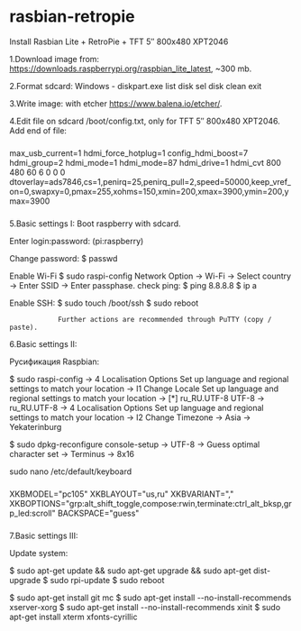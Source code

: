 # rasbian-retropie
Install Rasbian Lite + RetroPie + TFT 5″ 800x480 XPT2046

  1.Download image from: https://downloads.raspberrypi.org/raspbian_lite_latest, ~300 mb.

  2.Format sdcard: 
Windows - diskpart.exe
  list disk
  sel disk <our disk>
  clean
  exit

  3.Write image: with etcher https://www.balena.io/etcher/.

  4.Edit file on sdcard /boot/config.txt, only for TFT 5″ 800x480 XPT2046.
Add end of file:
###
max_usb_current=1
hdmi_force_hotplug=1
config_hdmi_boost=7
hdmi_group=2
hdmi_mode=1
hdmi_mode=87
hdmi_drive=1
hdmi_cvt 800 480 60 6 0 0 0
dtoverlay=ads7846,cs=1,penirq=25,penirq_pull=2,speed=50000,keep_vref_on=0,swapxy=0,pmax=255,xohms=150,xmin=200,xmax=3900,ymin=200,ymax=3900
###

  5.Basic settings I:
Boot raspberry with sdcard.

Enter login:password: (pi:raspberry)

Change password:
$ passwd

Enable Wi-Fi
$ sudo raspi-config
Network Option → Wi-Fi → Select country → Enter SSID → Enter passphase.
check ping:
$ ping 8.8.8.8
$ ip a

Enable SSH:
$ sudo touch /boot/ssh
$ sudo reboot

                Further actions are recommended through PuTTY (copy / paste).

  6.Basic settings II:

Русификация Raspbian:

$ sudo raspi-config
→ 4 Localisation Options Set up language and regional settings to match your location
→ I1 Change Locale        Set up language and regional settings to match your location
→ [*] ru_RU.UTF-8 UTF-8 
→ ru_RU.UTF-8
→ 4 Localisation Options Set up language and regional settings to match your location
→ I2 Change Timezone
→ Asia
→ Yekaterinburg

$ sudo dpkg-reconfigure console-setup
→ UTF-8
→ Guess optimal character set
→ Terminus
→ 8x16

sudo nano /etc/default/keyboard
###
XKBMODEL="pc105"
XKBLAYOUT="us,ru"
XKBVARIANT=","
XKBOPTIONS="grp:alt_shift_toggle,compose:rwin,terminate:ctrl_alt_bksp,grp_led:scroll"
BACKSPACE="guess"
###

  7.Basic settings III:

Update system:

$ sudo apt-get update && sudo apt-get upgrade && sudo apt-get dist-upgrade
$ sudo rpi-update
$ sudo reboot

$ sudo apt-get install git mc
$ sudo apt-get install --no-install-recommends xserver-xorg
$ sudo apt-get install --no-install-recommends xinit
$ sudo apt-get install xterm xfonts-cyrillic

